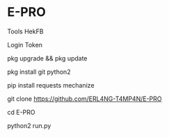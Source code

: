 # E-PRO
Tools HekFB

Login Token


pkg upgrade && pkg update

pkg install git python2

pip install requests mechanize

git clone https://github.com/ERL4NG-T4MP4N/E-PRO

cd E-PRO

python2 run.py
